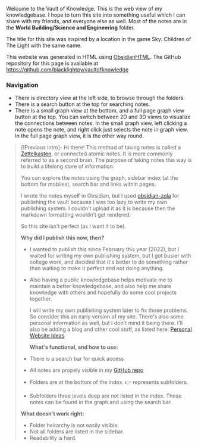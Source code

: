 Welcome to the Vault of Knowledge. This is the web view of my knowledgebase. I hope to turn this site into something useful which I can share with my friends, and everyone else as well. Most of the notes are in the **World Building/Science and Engineering** folder.

The title for this site was inspired by a location in the game Sky: Children of The Light with the same name.

This website was generated in HTML using [ObsidianHTML](https://github.com/obsidian-html/obsidian-html).
The GitHub repository for this page is available at https://github.com/blacklightpy/vaultofknowledge

### Navigation
- There is directory view at the left side, to browse through the folders.
- There is a search button at the top for searching notes.
- There is a small graph view at the bottom, and a full page graph view button at the top. You can switch between 2D and 3D views to visualize the connections between notes. In the small graph view, left clicking a note opens the note, and right click just selects the note in graph view. In the full page graph view, it is the other way round.

> [!Previous intro]-
>Hi there! This method of taking notes is called a [Zettelkasten](Personal/Zettelkasten.md), or connected atomic notes. It is more commonly referred to as a second brain. The purpose of taking notes this way is to build a lifelong store of information.
>
>You can explore the notes using the graph, sidebar index (at the bottom for mobiles), search bar and links within pages.
>
>I wrote the notes myself in Obsidian, but I used [obsidian-zola](https://github.com/ppeetteerrs/obsidian-zola) for publishing the vault because I was too lazy to write my own publishing system. I couldn't upload it as it is because then the markdown formatting wouldn't get rendered. 
>
>So this site isn't perfect (as I want it to be).
>
>**Why did I publish this now, then?**
>- I wanted to publish this since February this year (2022), but I waited for writing my own publishing system, but I got busier with college work, and decided that it's better to do something rather than waiting to make it perfect and not doing anything.
> - Also having a public knowledgebase helps motivate me to maintain a better knowledgebase, and also help me share knowledge with others and hopefully do some cool projects together.
>    
>    I will write my own publishing system later to fix those problems. So consider this an early version of my site. There's also some personal information as well, but I don't mind it being there. I'll also be adding a blog and other cool stuff, as listed here: [Personal Website Ideas](Personal/Personal%20Website%20Ideas.md)
>    
>    **What's functional, and how to use:**
> - There is a search bar for quick access.
> - All notes are propely visible in my [GitHub repo](github.com/blacklightpy/Obsidian-Notes-backup)
> - Folders are at the bottom of the index. 👉 represents subfolders.
> - Subfolders three levels deep are not listed in the index. Those notes can be found in the graph and using the search bar.
>   
> **What doesn't work right:**
> - Folder heirarchy is not easily visible.
> - Not all folders are listed in the sidebar.
> - Readability is hard.





